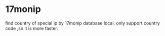 # 17monip
find country of special ip by 17monip database local. only support country code ,so it is more faster.
